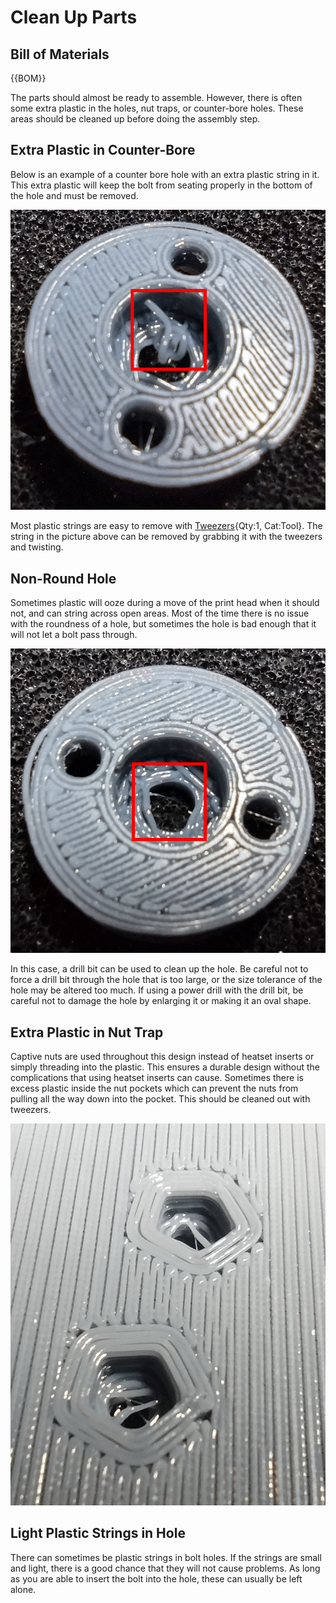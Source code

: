 [Tweezers]:Tools.yaml#Tweezers
# Clean Up Parts

## Bill of Materials

{{BOM}}

The parts should almost be ready to assemble. However, there is often some extra plastic in the holes, nut traps, or counter-bore holes. These areas should be cleaned up before doing the assembly step.

## Extra Plastic in Counter-Bore

Below is an example of a counter bore hole with an extra plastic string in it. This extra plastic will keep the bolt from seating properly in the bottom of the hole and must be removed.

![Counter Bore Hole with Extra Plastic In It](../images/mechanical_plastic_in_counter_bore.jpg)

Most plastic strings are easy to remove with [Tweezers]{Qty:1, Cat:Tool}. The string in the picture above can be removed by grabbing it with the tweezers and twisting.

## Non-Round Hole

Sometimes plastic will ooze during a move of the print head when it should not, and can string across open areas. Most of the time there is no issue with the roundness of a hole, but sometimes the hole is bad enough that it will not let a bolt pass through.

![Hole That Is Not Quite Round](../images/mechanical_non_round_hole.jpg)

In this case, a drill bit can be used to clean up the hole. Be careful not to force a drill bit through the hole that is too large, or the size tolerance of the hole may be altered too much. If using a power drill with the drill bit, be careful not to damage the hole by enlarging it or making it an oval shape.

## Extra Plastic in Nut Trap

Captive nuts are used throughout this design instead of heatset inserts or simply threading into the plastic. This ensures a durable design without the complications that using heatset inserts can cause. Sometimes there is excess plastic inside the nut pockets which can prevent the nuts from pulling all the way down into the pocket. This should be cleaned out with tweezers.

![Extra Plastic in Nut Pockets](../images/mechanical_plastic_in_nut_pockets.jpg)

## Light Plastic Strings in Hole

There can sometimes be plastic strings in bolt holes. If the strings are small and light, there is a good chance that they will not cause problems. As long as you are able to insert the bolt into the hole, these can usually be left alone.

